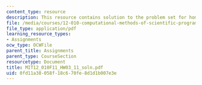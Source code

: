 ```yaml
---
content_type: resource
description: This resource contains solution to the problem set for homework03.
file: /media/courses/12-010-computational-methods-of-scientific-programming-fall-2011/0fd11a38058f18c670fe8d1d1b007e3e_MIT12_010F11_HW03_11_soln.pdf
file_type: application/pdf
learning_resource_types:
- Assignments
ocw_type: OCWFile
parent_title: Assignments
parent_type: CourseSection
resourcetype: Document
title: MIT12_010F11_HW03_11_soln.pdf
uid: 0fd11a38-058f-18c6-70fe-8d1d1b007e3e
---
```

